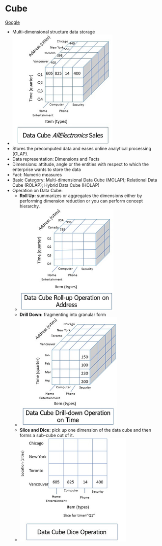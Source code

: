 # Cube
[Google](https://binaryterms.com/data-cube.html)
- Multi-dimensional structure data storage
- ![image](img_2.png)
- Stores the precomputed data and eases online analytical processing (OLAP).
- Data representation: Dimensions and Facts
- Dimensions: attitude, angle or the entities with respect to which the enterprise wants to store the data
- Fact: Numeric measures
- Basic Category: Multi-dimensional Data Cube (MOLAP); Relational Data Cube (ROLAP); Hybrid Data Cube (HOLAP)
- Operation on Data Cube:
    * **Roll Up:** summarizes or aggregates the dimensions either by performing dimension reduction or you can perform concept hierarchy.
    * ![image](img_1.png)
    * **Drill Down:** fragmenting into granular form
    * ![image](drillDown.png)
    * **Slice and Dice:** pick up one dimension of the data cube and then forms a sub-cube out of it.
    * ![image](img.png)